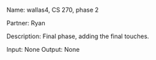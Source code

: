 Name: wallas4, CS 270, phase 2

Partner: Ryan

Description: Final phase, adding the final touches.

Input: None Output: None
